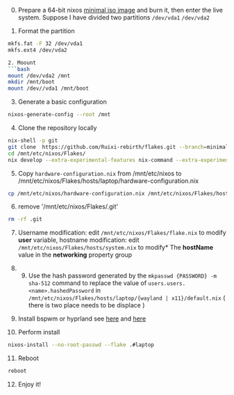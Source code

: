 0. Prepare a 64-bit nixos [minimal iso image](https://channels.nixos.org/nixos-22.11/latest-nixos-minimal-x86_64-linux.iso) and burn it, then enter the live system. Suppose I have divided two partitions `/dev/vda1` `/dev/vda2` 

1. Format the partition 
```bash
mkfs.fat -F 32 /dev/vda1 
mkfs.ext4 /dev/vda2

2. Moount 
```bash 
mount /dev/vda2 /mnt 
mkdir /mnt/boot 
mount /dev//vda1 /mnt/boot
```
3. Generate a basic configuration 
```bash
nixos-generate-config --root /mnt
```
4. Clone the repository locally 
```bash
nix-shell -p git
git clone  https://github.com/Ruixi-rebirth/flakes.git --branch=minimal /mnt/etc/nixos/Flakes 
cd /mnt/etc/nixos/Flakes/
nix develop --extra-experimental-features nix-command --extra-experimental-features flakes 
```
5. Copy `hardware-configuration.nix` from /mnt/etc/nixos to /mnt/etc/nixos/Flakes/hosts/laptop/hardware-configuration.nix 
```bash 
cp /mnt/etc/nixos/hardware-configuration.nix /mnt/etc/nixos/Flakes/hosts/laptop/hardware-configuration.nix
```
6. remove '/mnt/etc/nixos/Flakes/.git' 
```bash 
rm -rf .git
```
7. Username modification: edit `/mnt/etc/nixos/Flakes/flake.nix` to modify **user** variable, hostname modification: edit `/mnt/etc/nixos/Flakes/hosts/system.nix` to modify* The **hostName** value in the **networking** property group

8. 9. Use the hash password generated by the `mkpasswd {PASSWORD} -m sha-512` command to replace the value of `users.users.<name>.hashedPassword` in `/mnt/etc/nixos/Flakes/hosts/laptop/{wayland | x11}/default.nix` ( there is two place needs to be displace )

9. Install bspwm or hyprland see [here]() and [here]() 

10. Perform install
```bash
nixos-install --no-root-passwd --flake .#laptop
```

11. Reboot 
```bash
reboot
```

12. Enjoy it!

